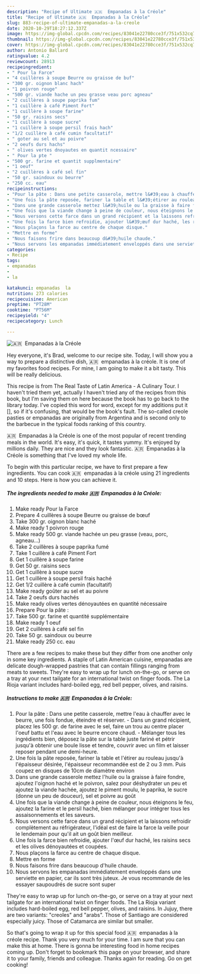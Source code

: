 ```yaml
---
description: "Recipe of Ultimate 🇦🇷  Empanadas à la Créole"
title: "Recipe of Ultimate 🇦🇷  Empanadas à la Créole"
slug: 883-recipe-of-ultimate-empanadas-a-la-creole
date: 2020-10-29T18:27:12.337Z
image: https://img-global.cpcdn.com/recipes/83041e22780cce3f/751x532cq70/🇦🇷-empanadas-a-la-creole-photo-principale-de-la-recette.jpg
thumbnail: https://img-global.cpcdn.com/recipes/83041e22780cce3f/751x532cq70/🇦🇷-empanadas-a-la-creole-photo-principale-de-la-recette.jpg
cover: https://img-global.cpcdn.com/recipes/83041e22780cce3f/751x532cq70/🇦🇷-empanadas-a-la-creole-photo-principale-de-la-recette.jpg
author: Antonio Ballard
ratingvalue: 4.2
reviewcount: 28913
recipeingredient:
- " Pour la Farce"
- "4 cuillères à soupe Beurre ou graisse de buf"
- "300 gr. oignon blanc hach"
- "1 poivron rouge"
- "500 gr. viande hache un peu grasse veau porc agneau"
- "2 cuillères à soupe paprika fum"
- "1 cuillère à café Piment Fort"
- "1 cuillère à soupe farine"
- "50 gr. raisins secs"
- "1 cuillère à soupe sucre"
- "1 cuillère à soupe persil frais hach"
- "1/2 cuillère à café cumin facultatif"
- " goter au sel et au poivre"
- "2 oeufs durs hachs"
- " olives vertes dnoyautes en quantit ncessaire"
- " Pour la pte "
- "500 gr. farine et quantit supplmentaire"
- "1 oeuf"
- "2 cuillères à café sel fin"
- "50 gr. saindoux ou beurre"
- "250 cc. eau"
recipeinstructions:
- "Pour la pâte : Dans une petite casserole, mettre l&#39;eau à chauffer avec le beurre, une fois fondue, éteindre et réserver.  Dans un grand récipient, placez les 500 gr. de farine avec le sel, faire un trou au centre placer l&#39;oeuf battu et l&#39;eau avec le beurre encore chaud. Mélanger tous les ingrédients bien, déposez la pâte sur la table juste fariné et pétrir jusqu&#39;à obtenir une boule lisse et tendre, couvrir avec un film et laisser reposer pendant une demi-heure."
- "Une fois la pâte reposée, fariner la table et l&#39;étirer au rouleau jusqu&#39;à l&#39;épaisseur désirée, l&#39;épaisseur recommandée est de 2 ou 3 mm. Puis coupez en disques de 10cm de diamètre environ"
- "Dans une grande casserole mettez l&#39;huile ou la graisse à faire fondre, ajoutez l&#39;oignon haché et le poivron, salez pour déshydrater un peu et ajoutez la viande hachée, ajoutez le piment moulu, le paprika, le sucre (donne un peu de douceur), sel et poivre au goût"
- "Une fois que la viande change à peine de couleur, nous éteignons le feu, ajoutez la farine et le persil haché, bien mélanger pour intégrer tous les assaisonnements et les saveurs."
- "Nous versons cette farce dans un grand récipient et la laissons refroidir complètement au réfrigérateur, l&#39;idéal est de faire la farce la veille pour le lendemain pour qu&#39;il ait un goût bien meilleur."
- "Une fois la farce bien refroidie, ajouter l&#39;œuf dur haché, les raisins secs et les olives dénoyautées et coupées."
- "Nous plaçons la farce au centre de chaque disque."
- "Mettre en forme"
- "Nous faisons frire dans beaucoup d&#39;huile chaude."
- "Nous servons les empanadas immédiatement enveloppés dans une serviette en papier, car ils sont très juteux. Je vous recommande de les essayer saupoudrés de sucre sont super"
categories:
- Recipe
tags:
- empanadas
- 
- la

katakunci: empanadas  la 
nutrition: 273 calories
recipecuisine: American
preptime: "PT28M"
cooktime: "PT56M"
recipeyield: "4"
recipecategory: Lunch

---
```



![🇦🇷  Empanadas à la Créole](https://img-global.cpcdn.com/recipes/83041e22780cce3f/751x532cq70/🇦🇷-empanadas-a-la-creole-photo-principale-de-la-recette.jpg)

Hey everyone, it's Brad, welcome to our recipe site. Today, I will show you a way to prepare a distinctive dish, 🇦🇷  empanadas à la créole. It is one of my favorites food recipes. For mine, I am going to make it a bit tasty. This will be really delicious.

This recipe is from The Real Taste of Latin America - A Culinary Tour. I haven&#39;t tried them yet, actually I haven&#39;t tried any of the recipes from this book, but I&#39;m saving them on here because the book has to go back to the library today. I&#39;ve copied this word for word, except for my additions put it [], so if it&#39;s confusing, that would be the book&#39;s fault. The so-called creole pasties or empanadas are originally from Argentina and is second only to the barbecue in the typical foods ranking of this country.

🇦🇷  Empanadas à la Créole is one of the most popular of recent trending meals in the world. It's easy, it's quick, it tastes yummy. It's enjoyed by millions daily. They are nice and they look fantastic. 🇦🇷  Empanadas à la Créole is something that I've loved my whole life.


To begin with this particular recipe, we have to first prepare a few ingredients. You can cook 🇦🇷  empanadas à la créole using 21 ingredients and 10 steps. Here is how you can achieve it.

<!--inarticleads1-->

##### The ingredients needed to make 🇦🇷  Empanadas à la Créole:

1. Make ready  Pour la Farce
1. Prepare 4 cuillères à soupe Beurre ou graisse de bœuf
1. Take 300 gr. oignon blanc haché
1. Make ready 1 poivron rouge
1. Make ready 500 gr. viande hachée un peu grasse (veau, porc, agneau...)
1. Take 2 cuillères à soupe paprika fumé
1. Take 1 cuillère à café Piment Fort
1. Get 1 cuillère à soupe farine
1. Get 50 gr. raisins secs
1. Get 1 cuillère à soupe sucre
1. Get 1 cuillère à soupe persil frais haché
1. Get 1/2 cuillère à café cumin (facultatif)
1. Make ready  goûter au sel et au poivre
1. Take 2 oeufs durs hachés
1. Make ready  olives vertes dénoyautées en quantité nécessaire
1. Prepare  Pour la pâte :
1. Take 500 gr. farine et quantité supplémentaire
1. Make ready 1 oeuf
1. Get 2 cuillères à café sel fin
1. Take 50 gr. saindoux ou beurre
1. Make ready 250 cc. eau


There are a few recipes to make these but they differ from one another only in some key ingredients. A staple of Latin American cuisine, empanadas are delicate dough-wrapped pastries that can contain fillings ranging from meats to sweets. They&#39;re easy to wrap up for lunch on-the-go, or serve on a tray at your next tailgate for an international twist on finger foods. The La Rioja variant includes hard-boiled egg, red bell pepper, olives, and raisins. 

<!--inarticleads2-->

##### Instructions to make 🇦🇷  Empanadas à la Créole:

1. Pour la pâte : Dans une petite casserole, mettre l&#39;eau à chauffer avec le beurre, une fois fondue, éteindre et réserver. -  Dans un grand récipient, placez les 500 gr. de farine avec le sel, faire un trou au centre placer l&#39;oeuf battu et l&#39;eau avec le beurre encore chaud. - Mélanger tous les ingrédients bien, déposez la pâte sur la table juste fariné et pétrir jusqu&#39;à obtenir une boule lisse et tendre, couvrir avec un film et laisser reposer pendant une demi-heure.
1. Une fois la pâte reposée, fariner la table et l&#39;étirer au rouleau jusqu&#39;à l&#39;épaisseur désirée, l&#39;épaisseur recommandée est de 2 ou 3 mm. Puis coupez en disques de 10cm de diamètre environ
1. Dans une grande casserole mettez l&#39;huile ou la graisse à faire fondre, ajoutez l&#39;oignon haché et le poivron, salez pour déshydrater un peu et ajoutez la viande hachée, ajoutez le piment moulu, le paprika, le sucre (donne un peu de douceur), sel et poivre au goût
1. Une fois que la viande change à peine de couleur, nous éteignons le feu, ajoutez la farine et le persil haché, bien mélanger pour intégrer tous les assaisonnements et les saveurs.
1. Nous versons cette farce dans un grand récipient et la laissons refroidir complètement au réfrigérateur, l&#39;idéal est de faire la farce la veille pour le lendemain pour qu&#39;il ait un goût bien meilleur.
1. Une fois la farce bien refroidie, ajouter l&#39;œuf dur haché, les raisins secs et les olives dénoyautées et coupées.
1. Nous plaçons la farce au centre de chaque disque.
1. Mettre en forme
1. Nous faisons frire dans beaucoup d&#39;huile chaude.
1. Nous servons les empanadas immédiatement enveloppés dans une serviette en papier, car ils sont très juteux. Je vous recommande de les essayer saupoudrés de sucre sont super


They&#39;re easy to wrap up for lunch on-the-go, or serve on a tray at your next tailgate for an international twist on finger foods. The La Rioja variant includes hard-boiled egg, red bell pepper, olives, and raisins. In Jujuy, there are two variants: &#34;creoles&#34; and &#34;arabs&#34;. Those of Santiago are considered especially juicy. Those of Catamarca are similar but smaller. 

So that's going to wrap it up for this special food 🇦🇷  empanadas à la créole recipe. Thank you very much for your time. I am sure that you can make this at home. There is gonna be interesting food in home recipes coming up. Don't forget to bookmark this page on your browser, and share it to your family, friends and colleague. Thanks again for reading. Go on get cooking!
